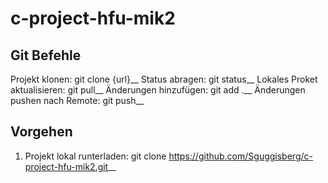 # c-project-hfu-mik2


## Git Befehle
Projekt klonen:                  git clone {url}__
Status abragen:                  git status__
Lokales Proket aktualisieren:    git pull__
Änderungen hinzufügen:           git add .__
Änderungen pushen nach Remote:   git push__



## Vorgehen

1. Projekt lokal runterladen: git clone https://github.com/Sguggisberg/c-project-hfu-mik2.git__
